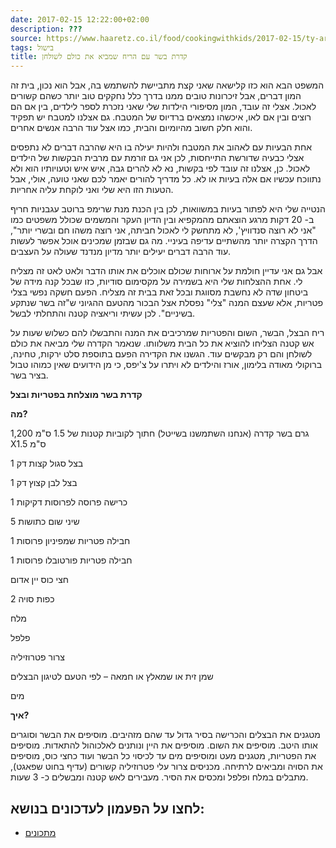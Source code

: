 ```yaml
---
date: 2017-02-15 12:22:00+02:00
description: ???
source: https://www.haaretz.co.il/food/cookingwithkids/2017-02-15/ty-article/0000017f-f8b7-d460-afff-fbf7f6dd0000
tags: בישול
title: קדרת בשר עם הריח שמביא את כולם לשולחן
---
```


המשפט הבא הוא כזו קלישאה שאני קצת מתביישת להשתמש בה, אבל הוא נכון, בית זה המון דברים, אבל זיכרונות טובים ממנו בדרך כלל נחקקים טוב יותר כשהם קשורים לאכול. אצלי זה עובד, המון מסיפורי הילדות שלי שאני נזכרת לספר לילדים, בין אם הם רוצים ובין אם לאו, איכשהו נמצאים ברדיוס של המטבח. גם אצלנו למטבח יש תפקיד והוא חלק חשוב מהיומיום והבית, כמו אצל עוד הרבה אנשים אחרים.

אחת הבעיות עם לאהוב את המטבח ולהיות יעילה בו היא שהרבה דברים לא נתפסים אצלי כבעיה שדורשת התייחסות, לכן אני גם זורמת עם מרבית הבקשות של הילדים לאכול. כן, אצלנו זה עובד לפי בקשות, נא לא להרים גבה, איש איש וטעויותיו הוא ולא נתווכח עכשיו אם אלה בעיות או לא. כל מדריך להורים יאמר לכם שאני טועה, אולי, אבל הטעות הזו היא שלי ואני לוקחת עליה אחריות.

הנטייה שלי היא לפתור בעיות במשוואות, לכן בין הכנת מנת שרימפ ברוטב עגבניות חריף ב- 20 דקות מרגע הוצאתם מהמקפיא ובין הדיון העקר והמשמים שכולל משפטים כמו "אני לא רוצה סנדוויץ', לא מתחשק לי לאכול חביתה, אני רוצה משהו חם ובשרי יותר", הדרך הקצרה יותר מהשתיים עדיפה בעיניי. מה גם שבזמן שמכינים אוכל אפשר לעשות עוד הרבה דברים יעילים יותר מדיון מנדנד שעולה על העצבים. 

אבל גם אני עדיין חולמת על ארוחות שכולם אוכלים את אותו הדבר ולאט לאט זה מצליח לי. אחת ההצלחות שלי היא בשמירה על מקסימום סודיות, כזו שבכל קנה מידה של ביטחון שדה לא נחשבת מסווגת ובכל זאת בבית זה מצליח. הפעם חשקה נפשי בצלי פטריות, אלא שעצם המנה "צלי" נפסלת אצל הבכור מהטעם ההגיוני ש"זה בשר שנתקע בשיניים". לכן עשיתי וריאציה קטנה והתחלתי לבשל.

ריח הבצל, הבשר, השום והפטריות שמרכיבים את המנה והתבשלו להם כשלוש שעות על אש קטנה הצליחו להוציא את כל הבית משלוותו. שנאמר הקדרה שלי מביאה את כולם לשולחן והם רק מבקשים עוד. הגשנו את הקדירה הפעם בתוספת סלט ירקות, טחינה, ברוקולי מאודה בלימון, אורז והילדים לא ויתרו על צ'יפס, כי מן הידועים שאין כמוהו טבול בציר בשר.

**קדרת בשר מוצלחת בפטריות ובצל**

**מה?**

1,200 גרם בשר קדרה (אנחנו השתמשנו בשייטל) חתוך לקוביות קטנות של 1.5 ס"מ X1.5 ס"מ

1 בצל סגול קצות דק

1 בצל לבן קצוץ דק

1 כרישה פרוסה לפרוסות דקיקות

5 שיני שום כתושות

1 חבילה פטריות שמפיניון פרוסות

1 חבילה פטריות פורטובלו פרוסות

חצי כוס יין אדום

2 כפות סויה

מלח

פלפל

צרור פטרוזיליה

שמן זית או שמאלץ או חמאה – לפי הטעם לטיגון הבצלים

מים

**איך?**

מטגנים את הבצלים והכרישה בסיר גדול עד שהם מזהיבים. מוסיפים את הבשר וסוגרים אותו היטב. מוסיפים את השום. מוסיפים את היין ונותנים לאלכוהול להתאדות. מוסיפים את הפטריות, מטגנים מעט ומוסיפים מים עד לכיסוי כל הבשר ועוד כחצי כוס, מוסיפים את הסויה ומביאים לרתיחה. מכניסים צרור עלי פטרוזיליה קשורים (עדיף בחוט שפאגט), מתבלים במלח ופלפל ומכסים את הסיר. מעבירים לאש קטנה ומבשלים כ- 3 שעות.

לחצו על הפעמון לעדכונים בנושא:
------------------------------

* [מתכונים](/ty-tag/recipes-0000017f-da28-dea8-a77f-de6a4ba50000)